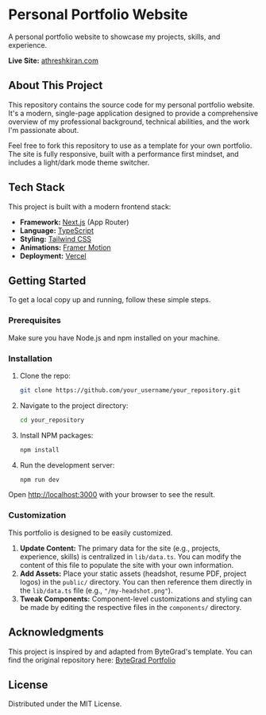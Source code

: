 # Personal Portfolio Website

A personal portfolio website to showcase my projects, skills, and experience.

**Live Site:** [athreshkiran.com](https://athreshkiran.com)

## About This Project

This repository contains the source code for my personal portfolio website. It's a modern, single-page application designed to provide a comprehensive overview of my professional background, technical abilities, and the work I'm passionate about.

Feel free to fork this repository to use as a template for your own portfolio. The site is fully responsive, built with a performance first mindset, and includes a light/dark mode theme switcher.

## Tech Stack

This project is built with a modern frontend stack:

-   **Framework:** [Next.js](https://nextjs.org/) (App Router)
-   **Language:** [TypeScript](https://www.typescriptlang.org/)
-   **Styling:** [Tailwind CSS](https://tailwindcss.com/)
-   **Animations:** [Framer Motion](https://www.framer.com/motion/)
-   **Deployment:** [Vercel](https://vercel.com/)

## Getting Started

To get a local copy up and running, follow these simple steps.

### Prerequisites

Make sure you have Node.js and npm installed on your machine.

### Installation

1.  Clone the repo:
    ```sh
    git clone https://github.com/your_username/your_repository.git
    ```
2.  Navigate to the project directory:
    ```sh
    cd your_repository
    ```
3.  Install NPM packages:
    ```sh
    npm install
    ```
4.  Run the development server:
    ```sh
    npm run dev
    ```

Open [http://localhost:3000](http://localhost:3000) with your browser to see the result.

### Customization

This portfolio is designed to be easily customized.

1.  **Update Content:** The primary data for the site (e.g., projects, experience, skills) is centralized in `lib/data.ts`. You can modify the content of this file to populate the site with your own information.
2.  **Add Assets:** Place your static assets (headshot, resume PDF, project logos) in the `public/` directory. You can then reference them directly in the `lib/data.ts` file (e.g., `"/my-headshot.png"`).
3.  **Tweak Components:** Component-level customizations and styling can be made by editing the respective files in the `components/` directory.

## Acknowledgments

This project is inspired by and adapted from ByteGrad's template. You can find the original repository here: [ByteGrad Portfolio](https://github.com/ByteGrad/portfolio-website)

## License

Distributed under the MIT License.